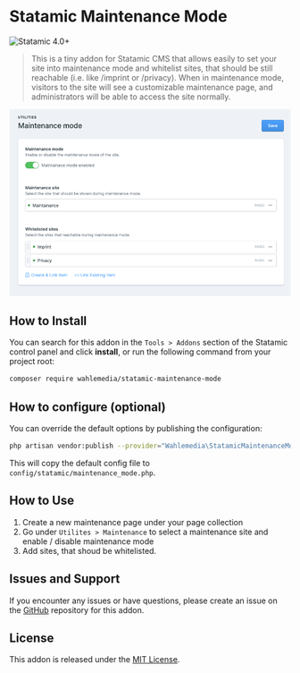 <!-- statamic:hide -->

# Statamic Maintenance Mode

![Statamic 4.0+](https://img.shields.io/badge/Statamic-3.0+-FF269E?style=flat-square&link=https://statamic.com)

<!-- /statamic:hide -->

> This is a tiny addon for Statamic CMS that allows easily to set your site into maintenance mode and whitelist sites, that should be still reachable (i.e. like /imprint or /privacy). When in maintenance mode, visitors to the site will see a customizable maintenance page, and administrators will be able to access the site normally.

![settings](./docs/maintenance-settings.png)

## How to Install

You can search for this addon in the `Tools > Addons` section of the Statamic control panel and click **install**, or run the following command from your project root:

``` bash
composer require wahlemedia/statamic-maintenance-mode
```

## How to configure (optional)

You can override the default options by publishing the configuration:

```bash
php artisan vendor:publish --provider="Wahlemedia\StatamicMaintenanceMode\ServiceProvider" --tag=config
```

This will copy the default config file to `config/statamic/maintenance_mode.php`.

## How to Use

1. Create a new maintenance page under your page collection
1. Go under `Utilites > Maintenance` to select a maintenance site and enable / disable maintenance mode 
1. Add sites, that shoud be whitelisted.

## Issues and Support
If you encounter any issues or have questions, please create an issue on the [GitHub](https://github.com/wahlemedia/statamic-maintenance-mode/issues) repository for this addon.

## License
This addon is released under the [MIT License](LICENSE.md).
